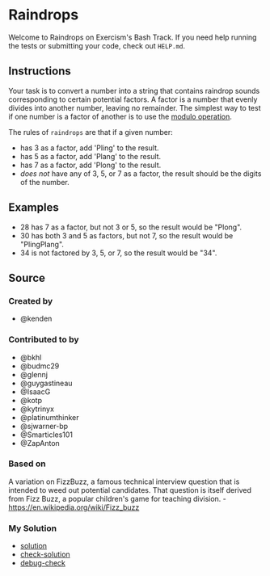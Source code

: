 # Raindrops

Welcome to Raindrops on Exercism's Bash Track.
If you need help running the tests or submitting your code, check out `HELP.md`.

## Instructions

Your task is to convert a number into a string that contains raindrop sounds corresponding to certain potential factors. A factor is a number that evenly divides into another number, leaving no remainder. The simplest way to test if one number is a factor of another is to use the [modulo operation](https://en.wikipedia.org/wiki/Modulo_operation).

The rules of `raindrops` are that if a given number:

- has 3 as a factor, add 'Pling' to the result.
- has 5 as a factor, add 'Plang' to the result.
- has 7 as a factor, add 'Plong' to the result.
- _does not_ have any of 3, 5, or 7 as a factor, the result should be the digits of the number.

## Examples

- 28 has 7 as a factor, but not 3 or 5, so the result would be "Plong".
- 30 has both 3 and 5 as factors, but not 7, so the result would be "PlingPlang".
- 34 is not factored by 3, 5, or 7, so the result would be "34".

## Source

### Created by

- @kenden

### Contributed to by

- @bkhl
- @budmc29
- @glennj
- @guygastineau
- @IsaacG
- @kotp
- @kytrinyx
- @platinumthinker
- @sjwarner-bp
- @Smarticles101
- @ZapAnton

### Based on

A variation on FizzBuzz, a famous technical interview question that is intended to weed out potential candidates. That question is itself derived from Fizz Buzz, a popular children's game for teaching division. - https://en.wikipedia.org/wiki/Fizz_buzz

### My Solution

- [solution](./raindrops.sh)
- [check-solution](./run-tests-bats.txt)
- [debug-check](./run-tests-debug.txt)

